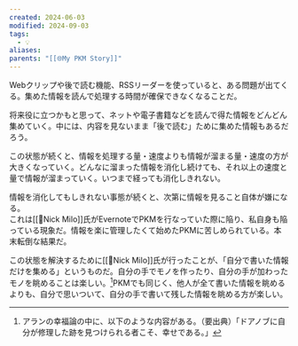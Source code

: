```yaml
---
created: 2024-06-03
modified: 2024-09-03
tags:
  - 💡
aliases: 
parents: "[[🌐My PKM Story]]"
---
```

Webクリップや後で読む機能、RSSリーダーを使っていると、ある問題が出てくる。集めた情報を読んで処理する時間が確保できなくなることだ。

将来役に立つかもと思って、ネットや電子書籍などを読んで得た情報をどんどん集めていく。中には、内容を見ないまま「後で読む」ために集めた情報もあるだろう。

この状態が続くと、情報を処理する量・速度よりも情報が溜まる量・速度の方が大きくなっていく。どんなに溜まった情報を消化し続けても、それ以上の速度と量で情報が溜まっていく。いつまで経っても消化しきれない。

情報を消化してもしきれない事態が続くと、次第に情報を見ること自体が嫌になる。  
これは[[👤Nick Milo]]氏がEvernoteでPKMを行なっていた際に陥り、私自身も陥っている現象だ。情報を楽に管理したくて始めたPKMに苦しめられている。本末転倒な結果だ。

この状態を解決するために[[👤Nick Milo]]氏が行ったことが、「自分で書いた情報だけを集める」というものだ。自分の手でモノを作ったり、自分の手が加わったモノを眺めることは楽しい。[^アランの幸福論]PKMでも同じく、他人が全て書いた情報を眺めるよりも、自分で思いついて、自分の手で書いて残した情報を眺める方が楽しい。

[^アランの幸福論]: アランの幸福論の中に、以下のような内容がある。（要出典）「ドアノブに自分が修理した跡を見つけられる者こそ、幸せである。」
